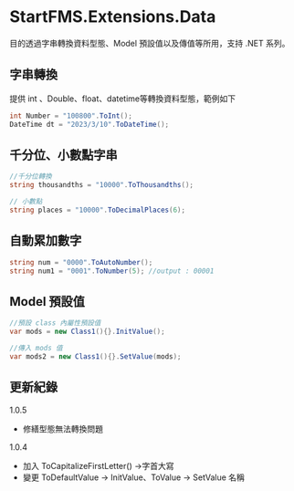 # StartFMS.Extensions.Data
目的透過字串轉換資料型態、Model 預設值以及傳值等所用，支持 .NET 系列。


## 字串轉換
提供 int 、Double、float、datetime等轉換資料型態，範例如下

```cs
int Number = "100800".ToInt();
DateTime dt = "2023/3/10".ToDateTime();
```

## 千分位、小數點字串
```cs
//千分位轉換
string thousandths = "10000".ToThousandths();

// 小數點
string places = "10000".ToDecimalPlaces(6);
```

## 自動累加數字
```cs
string num = "0000".ToAutoNumber();
string num1 = "0001".ToNumber(5); //output : 00001
```

## Model 預設值
```cs
//預設 class 內屬性預設值
var mods = new Class1(){}.InitValue();

//傳入 mods 值
var mods2 = new Class1(){}.SetValue(mods);
```

## 更新紀錄
1.0.5  
- 修繕型態無法轉換問題

1.0.4  
- 加入 ToCapitalizeFirstLetter() ->字首大寫
- 變更 ToDefaultValue -> InitValue、ToValue -> SetValue 名稱

